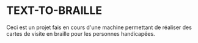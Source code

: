 # TEXT-TO-BRAILLE
Ceci  est un projet fais en cours d'une machine permettant de réaliser des cartes de visite en braille pour les personnes handicapées.
